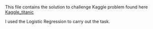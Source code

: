 This file contains the solution to challenge Kaggle problem found here
[Kaggle_titanic](https://www.kaggle.com/c/titanic)

I used the Logistic Regression to carry out the task.